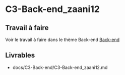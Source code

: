 
# C3-Back-end_zaani12

## Travail à faire
Voir le travail à faire dans le thème Back-end
[Back-end](https://github.com/solicoders/evaluation/issues/7)

## Livrables
- docs/C3-Back-end/C3-Back-end_zaani12.md 
 
